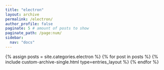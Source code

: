 ```yaml
---
title: "electron"
layout: archive
permalink: /electron/
author_profile: false
paginate: 5 # amount of posts to show
paginate_path: /page:num/
sidebar:
  nav: "docs"
---
```

<!-- 카테고리가 동일분류로 된것 만큼 루프 -->
{% assign posts = site.categories.electron %}
  {% for post in posts %}
    {% include custom-archive-single.html type=entries_layout %}
  {% endfor %}
  

